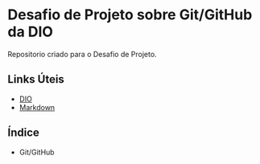 # Desafio de Projeto sobre Git/GitHub da DIO
Repositorio criado para o Desafio de Projeto.

## Links Úteis
- [DIO](https://www.dio.me/)
- [Markdown](https://www.markdownguide.org/)

## Índice 
- Git/GitHub